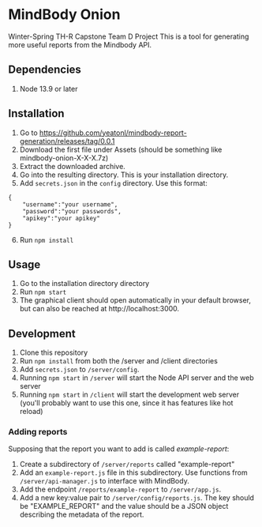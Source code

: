 # MindBody Onion
Winter-Spring TH-R Capstone Team D Project This is a tool for generating more useful reports from the Mindbody API.

## Dependencies
1. Node 13.9 or later

## Installation
1. Go to https://github.com/yeatonl/mindbody-report-generation/releases/tag/0.0.1
2. Download the first file under Assets (should be something like mindbody-onion-X-X-X.7z)
3. Extract the downloaded archive.
4. Go into the resulting directory. This is your installation directory.
5. Add `secrets.json` in the `config` directory. Use this format:
```
{
    "username":"your username",
    "password":"your passwords",
    "apikey":"your apikey"
}
```
6. Run `npm install`

## Usage
1. Go to the installation directory directory
2. Run `npm start`
3. The graphical client should open automatically in your default browser, but can also be reached at http://localhost:3000.

## Development
1. Clone this repository
2. Run `npm install` from both the /server and /client directories
3. Add `secrets.json` to `/server/config`.
4. Running `npm start` in `/server` will start the Node API server and the web server
6. Running `npm start` in `/client` will start the development web server (you'll probably want to use this one, since it has features like hot reload)

### Adding reports
Supposing that the report you want to add is called *example-report*:
1. Create a subdirectory of `/server/reports` called "example-report"
2. Add an `example-report.js` file in this subdirectory. Use functions from `/server/api-manager.js` to interface with MindBody.
3. Add the endpoint `/reports/example-report` to `/server/app.js`.
4. Add a new key:value pair to `/server/config/reports.js`. The key should be "EXAMPLE_REPORT" and the value should be a JSON object describing the metadata of the report. 
